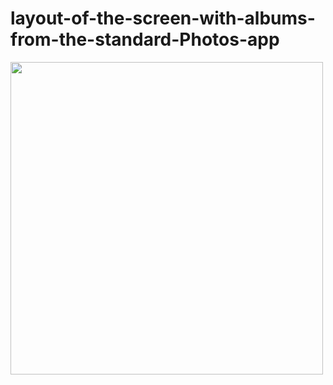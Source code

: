 # layout-of-the-screen-with-albums-from-the-standard-Photos-app

<img src="https://github.com/georg1856/layout-of-the-screen-with-albums-from-the-standard-Photos-app/blob/develop/Example.gif" width="500">
